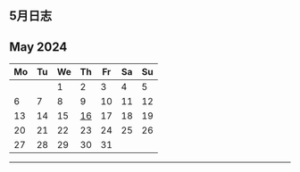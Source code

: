 **5月日志**
-----------------
**May 2024**
-----------------
| Mo | Tu | We | Th | Fr | Sa | Su |
|---|---|---|---|---|---|---|
|   |   | 1 | 2 | 3 | 4 | 5 |
| 6 | 7 | 8 | 9 | 10 | 11 | 12 |
| 13 | 14 | 15 | [16](/环评/日记/5月/5.16.md) | 17 | 18 | 19 |
| 20 | 21 | 22 | 23 | 24 | 25 | 26 |
| 27 | 28 | 29 | 30 | 31 |   |   |   
-----------------